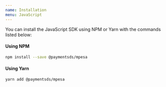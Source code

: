 ```yaml
---
name: Installation
menu: JavaScript
---
```


You can install the JavaScript SDK using NPM or Yarn with the commands listed below:

#### Using NPM

```bash
npm install --save @paymentsds/mpesa
```

#### Using Yarn

```bash
yarn add @paymentsds/mpesa
```

